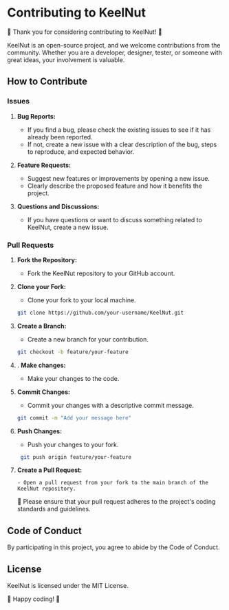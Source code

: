 # Contributing to KeelNut

🎉 Thank you for considering contributing to KeelNut! 🎉

KeelNut is an open-source project, and we welcome contributions from the community. Whether you are a developer, designer, tester, or someone with great ideas, your involvement is valuable.

## How to Contribute

### Issues

1. **Bug Reports:**

   - If you find a bug, please check the existing issues to see if it has already been reported.
   - If not, create a new issue with a clear description of the bug, steps to reproduce, and expected behavior.

2. **Feature Requests:**

   - Suggest new features or improvements by opening a new issue.
   - Clearly describe the proposed feature and how it benefits the project.

3. **Questions and Discussions:**
   - If you have questions or want to discuss something related to KeelNut, create a new issue.

### Pull Requests

1.  **Fork the Repository:**

    - Fork the KeelNut repository to your GitHub account.

2.  **Clone your Fork:**

    - Clone your fork to your local machine.

    ```bash
    git clone https://github.com/your-username/KeelNut.git
    ```

3.  **Create a Branch:**

    - Create a new branch for your contribution.

    ```bash
    git checkout -b feature/your-feature
    ```

4.  . **Make changes:**

    - Make your changes to the code.

5.  **Commit Changes:**

    - Commit your changes with a descriptive commit message.

    ```bash
    git commit -m "Add your message here"
    ```

6.  **Push Changes:**

    - Push your changes to your fork.

    ```bash
     git push origin feature/your-feature
    ```

7.  **Create a Pull Request:**

        - Open a pull request from your fork to the main branch of the KeelNut repository.

    🚨 Please ensure that your pull request adheres to the project's coding standards and guidelines.

## Code of Conduct

By participating in this project, you agree to abide by the Code of Conduct.

## License

KeelNut is licensed under the MIT License.

🚀 Happy coding! 🚀
